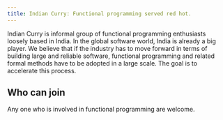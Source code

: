 ```yaml
---
title: Indian Curry: Functional programming served red hot.
---
```


Indian Curry is informal group of functional programming enthusiasts
loosely based in India. In the global software world, India is already
a big player. We believe that if the industry has to move forward in
terms of building large and reliable software, functional programming
and related formal methods have to be adopted in a large scale.  The
goal is to accelerate this process.


## Who can join

Any one who is involved in functional programming are welcome.
